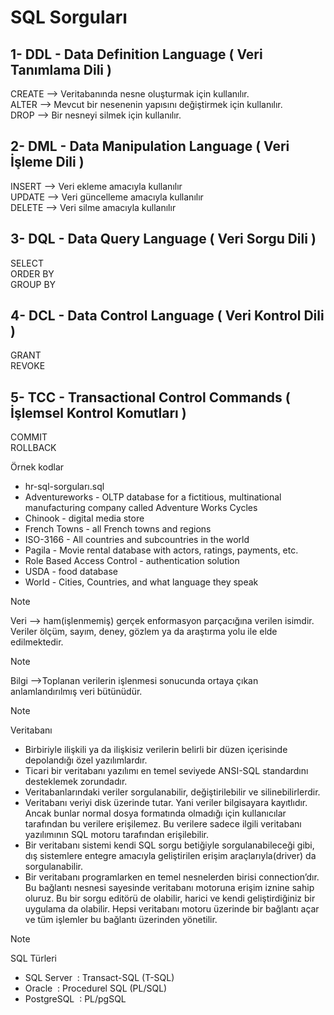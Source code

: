 # SQL Sorguları 

## 1- DDL - Data Definition Language ( Veri Tanımlama Dili )
CREATE --> Veritabanında nesne oluşturmak için kullanılır.<br>
ALTER --> Mevcut bir nesenenin yapısını değiştirmek için kullanılır.<br>
DROP --> Bir nesneyi silmek için kullanılır.<br>
	
## 2- DML - Data Manipulation Language ( Veri İşleme Dili )
INSERT --> Veri ekleme amacıyla kullanılır<br>
UPDATE --> Veri güncelleme amacıyla kullanılır<br>
DELETE --> Veri silme amacıyla kullanılır<br>

## 3- DQL - Data Query Language ( Veri Sorgu Dili )
SELECT<br>
ORDER BY<br>
GROUP BY<br>
	
## 4- DCL - Data Control Language ( Veri Kontrol Dili )
GRANT<br>
REVOKE<br>
	
## 5- TCC - Transactional Control Commands ( İşlemsel Kontrol Komutları )
COMMIT<br>
ROLLBACK<br>
	
	
Örnek kodlar
* hr-sql-sorguları.sql
* Adventureworks - OLTP database for a fictitious, multinational manufacturing company called Adventure Works Cycles
* Chinook - digital media store
* French Towns - all French towns and regions
* ISO-3166 - All countries and subcountries in the world
* Pagila - Movie rental database with actors, ratings, payments, etc.
* Role Based Access Control - authentication solution
* USDA - food database
* World - Cities, Countries, and what language they speak


> [!NOTE] 
>Veri --> ham(işlenmemiş) gerçek enformasyon parçacığına verilen isimdir. Veriler ölçüm, sayım, deney, gözlem ya da araştırma yolu ile elde edilmektedir.
	

> [!NOTE] 
> Bilgi -->Toplanan verilerin işlenmesi sonucunda ortaya çıkan anlamlandırılmış veri bütünüdür.	

> [!NOTE]
> Veritabanı 
> - Birbiriyle ilişkili ya da ilişkisiz verilerin belirli bir düzen içerisinde depolandığı özel yazılımlardır.
> - Ticari bir veritabanı yazılımı en temel seviyede ANSI-SQL standardını desteklemek zorundadır.
> - Veritabanlarındaki veriler sorgulanabilir, değiştirilebilir ve silinebilirlerdir.
> - Veritabanı veriyi disk üzerinde tutar. Yani veriler bilgisayara kayıtlıdır. Ancak bunlar normal dosya formatında olmadığı için kullanıcılar tarafından bu verilere erişilemez. Bu verilere sadece ilgili veritabanı yazılımının SQL motoru tarafından erişilebilir.
> - Bir veritabanı sistemi kendi SQL sorgu betiğiyle sorgulanabileceği gibi, dış sistemlere entegre amacıyla geliştirilen erişim araçlarıyla(driver) da sorgulanabilir.
> - Bir veritabanı programlarken en temel nesnelerden birisi connection’dır. Bu bağlantı nesnesi sayesinde veritabanı motoruna erişim iznine sahip oluruz. Bu bir sorgu editörü de olabilir, harici ve kendi geliştirdiğiniz bir uygulama da olabilir. Hepsi veritabanı motoru üzerinde bir bağlantı açar ve tüm işlemler bu bağlantı üzerinden yönetilir.
	
> [!NOTE]
> SQL Türleri 
> - SQL Server  : Transact-SQL (T-SQL)
> - Oracle  : Procedurel SQL (PL/SQL)
> - PostgreSQL  : PL/pgSQL

